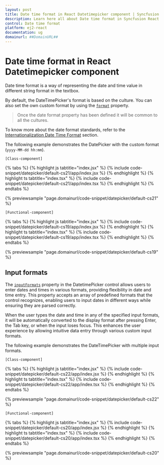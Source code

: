 ```yaml
---
layout: post
title: Date time format in React Datetimepicker component | Syncfusion
description: Learn here all about Date time format in Syncfusion React Datetimepicker component of Syncfusion Essential JS 2 and more.
control: Date time format 
platform: ej2-react
documentation: ug
domainurl: ##DomainURL##
---
```


# Date time format in React Datetimepicker component

Date time format is a way of representing the date and time value in different string format in the textbox.

By default, the DateTimePicker's format is based on the culture. You can also set the own custom format by using the
[`format`](https://ej2.syncfusion.com/react/documentation/api/datetimepicker/#format) property.

> Once the date format property has been defined it will be common to all the cultures.

To know more about the date format standards, refer to the [Internationalization Date Time Format](http://ej2.syncfusion.com/documentation/base/internationalization) section.

The following example demonstrates the DatePicker with the custom format (`yyyy-MM-dd hh:mm`).

`[Class-component]`

{% tabs %}
{% highlight js tabtitle="index.jsx" %}
{% include code-snippet/datepicker/default-cs21/app/index.jsx %}
{% endhighlight %}
{% highlight ts tabtitle="index.tsx" %}
{% include code-snippet/datepicker/default-cs21/app/index.tsx %}
{% endhighlight %}
{% endtabs %}

 {% previewsample "page.domainurl/code-snippet/datepicker/default-cs21" %}

`[Functional-component]`

{% tabs %}
{% highlight js tabtitle="index.jsx" %}
{% include code-snippet/datepicker/default-cs19/app/index.jsx %}
{% endhighlight %}
{% highlight ts tabtitle="index.tsx" %}
{% include code-snippet/datepicker/default-cs19/app/index.tsx %}
{% endhighlight %}
{% endtabs %}

 {% previewsample "page.domainurl/code-snippet/datepicker/default-cs19" %}

## Input formats

The [`inputFormats`](../api/datetimepicker) property in the DatetimePicker control allows users to enter dates and times in various formats, providing flexibility in date and time entry. This property accepts an array of predefined formats that the control recognizes, enabling users to input dates in different ways while ensuring they are parsed correctly.

When the user types the date and time in any of the specified input formats, it will be automatically converted to the display format after pressing Enter, the Tab key, or when the input loses focus. This enhances the user experience by allowing intuitive data entry through various custom input formats.

The following example demonstrates the DateTimePicker with multiple input formats.

`[Class-component]`

{% tabs %}
{% highlight js tabtitle="index.jsx" %}
{% include code-snippet/datepicker/default-cs22/app/index.jsx %}
{% endhighlight %}
{% highlight ts tabtitle="index.tsx" %}
{% include code-snippet/datepicker/default-cs22/app/index.tsx %}
{% endhighlight %}
{% endtabs %}

 {% previewsample "page.domainurl/code-snippet/datepicker/default-cs22" %}

`[Functional-component]`

{% tabs %}
{% highlight js tabtitle="index.jsx" %}
{% include code-snippet/datepicker/default-cs20/app/index.jsx %}
{% endhighlight %}
{% highlight ts tabtitle="index.tsx" %}
{% include code-snippet/datepicker/default-cs20/app/index.tsx %}
{% endhighlight %}
{% endtabs %}

 {% previewsample "page.domainurl/code-snippet/datepicker/default-cs20" %}
